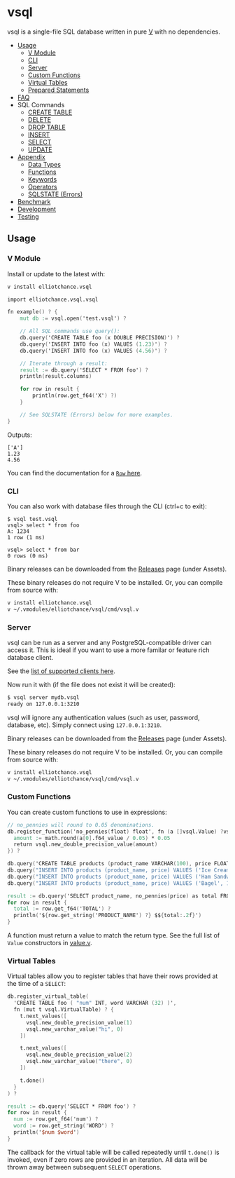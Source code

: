 vsql
====

vsql is a single-file SQL database written in pure [V](https://vlang.io) with
no dependencies.

- [Usage](#usage)
  - [V Module](#v-module)
  - [CLI](#cli)
  - [Server](#server)
  - [Custom Functions](#custom-functions)
  - [Virtual Tables](#virtual-tables)
  - [Prepared Statements](https://github.com/elliotchance/vsql/blob/main/docs/prepared-statements.rst)
- [FAQ](https://github.com/elliotchance/vsql/blob/main/docs/faq.rst)
- SQL Commands
  - [CREATE TABLE](https://github.com/elliotchance/vsql/blob/main/docs/create-table.rst)
  - [DELETE](https://github.com/elliotchance/vsql/blob/main/docs/delete.rst)
  - [DROP TABLE](https://github.com/elliotchance/vsql/blob/main/docs/drop-table.rst)
  - [INSERT](https://github.com/elliotchance/vsql/blob/main/docs/insert.rst)
  - [SELECT](https://github.com/elliotchance/vsql/blob/main/docs/select.rst)
  - [UPDATE](https://github.com/elliotchance/vsql/blob/main/docs/update.rst)
- [Appendix](#appendix)
  - [Data Types](https://github.com/elliotchance/vsql/blob/main/docs/data-types.rst)
  - [Functions](https://github.com/elliotchance/vsql/blob/main/docs/functions.rst)
  - [Keywords](https://github.com/elliotchance/vsql/blob/main/docs/keywords.rst)
  - [Operators](https://github.com/elliotchance/vsql/blob/main/docs/operators.rst)
  - [SQLSTATE (Errors)](https://github.com/elliotchance/vsql/blob/main/docs/sqlstate.rst)
- [Benchmark](https://github.com/elliotchance/vsql/blob/main/docs/benchmark.rst)
- [Development](https://github.com/elliotchance/vsql/blob/main/docs/development.rst)
- [Testing](https://github.com/elliotchance/vsql/blob/main/docs/testing.rst)

Usage
-----

### V Module

Install or update to the latest with:

```bash
v install elliotchance.vsql
```

```v
import elliotchance.vsql.vsql

fn example() ? {
    mut db := vsql.open('test.vsql') ?

    // All SQL commands use query():
    db.query('CREATE TABLE foo (x DOUBLE PRECISION)') ?
    db.query('INSERT INTO foo (x) VALUES (1.23)') ?
    db.query('INSERT INTO foo (x) VALUES (4.56)') ?

    // Iterate through a result:
    result := db.query('SELECT * FROM foo') ?
    println(result.columns)

    for row in result {
        println(row.get_f64('X') ?)
    }

    // See SQLSTATE (Errors) below for more examples.
}
```

Outputs:

```
['A']
1.23
4.56
```

You can find the documentation for a
[`Row` here](https://github.com/elliotchance/vsql/blob/main/vsql/row.v).

### CLI

You can also work with database files through the CLI (ctrl+c to exit):

```
$ vsql test.vsql
vsql> select * from foo
A: 1234 
1 row (1 ms)

vsql> select * from bar
0 rows (0 ms)
```

Binary releases can be downloaded from the
[Releases](https://github.com/elliotchance/vsql/releases) page (under Assets).

These binary releases do not require V to be installed. Or, you can compile from
source with:

```sh
v install elliotchance.vsql
v ~/.vmodules/elliotchance/vsql/cmd/vsql.v
```

### Server

vsql can be run as a server and any PostgreSQL-compatible driver can access it.
This is ideal if you want to use a more familar or feature rich database client.

See the
[list of supported clients here](https://github.com/elliotchance/vsql/blob/main/docs/supported-clients.rst).

Now run it with (if the file does not exist it will be created):

```sh
$ vsql server mydb.vsql
ready on 127.0.0.1:3210
```

vsql will ignore any authentication values (such as user, password, database,
etc). Simply connect using `127.0.0.1:3210`.

Binary releases can be downloaded from the
[Releases](https://github.com/elliotchance/vsql/releases) page (under Assets).

These binary releases do not require V to be installed. Or, you can compile from
source with:

```sh
v install elliotchance.vsql
v ~/.vmodules/elliotchance/vsql/cmd/vsql.v
```

### Custom Functions

You can create custom functions to use in expressions:

```v
// no_pennies will round to 0.05 denominations.
db.register_function('no_pennies(float) float', fn (a []vsql.Value) ?vsql.Value {
  amount := math.round(a[0].f64_value / 0.05) * 0.05
  return vsql.new_double_precision_value(amount)
}) ?

db.query('CREATE TABLE products (product_name VARCHAR(100), price FLOAT)') ?
db.query("INSERT INTO products (product_name, price) VALUES ('Ice Cream', 5.99)") ?
db.query("INSERT INTO products (product_name, price) VALUES ('Ham Sandwhich', 3.47)") ?
db.query("INSERT INTO products (product_name, price) VALUES ('Bagel', 1.25)") ?

result := db.query('SELECT product_name, no_pennies(price) as total FROM products') ?
for row in result {
  total := row.get_f64('TOTAL') ?
  println('${row.get_string('PRODUCT_NAME') ?} $${total:.2f}')
}
```

A function must return a value to match the return type. See the full list of
`Value` constructors in
[value.v](https://github.com/elliotchance/vsql/blob/main/vsql/value.v).

### Virtual Tables

Virtual tables allow you to register tables that have their rows provided at the
time of a `SELECT`:

```v
db.register_virtual_table(
  'CREATE TABLE foo ( "num" INT, word VARCHAR (32) )',
  fn (mut t vsql.VirtualTable) ? {
    t.next_values([
      vsql.new_double_precision_value(1)
      vsql.new_varchar_value("hi", 0)
    ])

    t.next_values([
      vsql.new_double_precision_value(2)
      vsql.new_varchar_value("there", 0)
    ])

    t.done()
  }
) ?

result := db.query('SELECT * FROM foo') ?
for row in result {
  num := row.get_f64('num') ?
  word := row.get_string('WORD') ?
  println('$num $word')
}
```

The callback for the virtual table will be called repeatedly until `t.done()` is
invoked, even if zero rows are provided in an iteration. All data will be thrown
away between subsequent `SELECT` operations.
